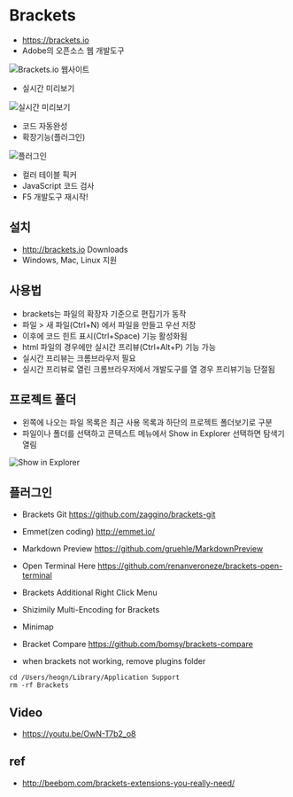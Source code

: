 # Brackets
* https://brackets.io
* Adobe의 오픈소스 웹 개발도구

<img src="/images/brackets/brackets01.webp" alt="Brackets.io 웹사이트">

* 실시간 미리보기

<img src="/images/brackets/brackets11.webp" alt="실시간 미리보기">

* 코드 자동완성
* 확장기능(플러그인)

<img src="/images/brackets/brackets12.webp" alt="플러그인">

* 컬러 테이블 픽커
* JavaScript 코드 검사
* F5 개발도구 재시작!

## 설치
* http://brackets.io Downloads
* Windows, Mac, Linux 지원


## 사용법
* brackets는 파일의 확장자 기준으로 편집기가 동작
* 파일 > 새 파일(Ctrl+N) 에서 파일을 만들고 우선 저장
* 이후에 코드 힌트 표시(Ctrl+Space) 기능 활성화됨
* html 파일의 경우에만 실시간 프리뷰(Ctrl+Alt+P) 기능 가능
* 실시간 프리뷰는 크롬브라우저 필요
* 실시간 프리뷰로 열린 크롬브라우저에서 개발도구를 열 경우 프리뷰기능 단절됨


## 프로젝트 폴더

* 왼쪽에 나오는 파일 목록은 최근 사용 목록과 하단의 프로젝트 폴더보기로 구분
* 파일이나 폴더를 선택하고 콘텍스트 메뉴에서 Show in Explorer 선택하면 탐색기 열림

<img src="/images/brackets/brackets13.webp" alt="Show in Explorer">

## 플러그인

* Brackets Git https://github.com/zaggino/brackets-git
* Emmet(zen coding) http://emmet.io/
* Markdown Preview  https://github.com/gruehle/MarkdownPreview
* Open Terminal Here https://github.com/renanveroneze/brackets-open-terminal
* Brackets Additional Right Click Menu
* Shizimily Multi-Encoding for Brackets
* Minimap
* Bracket Compare https://github.com/bomsy/brackets-compare

* when brackets not working, remove plugins folder

```
cd /Users/heogn/Library/Application Support
rm -rf Brackets
```

## Video
* https://youtu.be/OwN-T7b2_o8

## ref
* http://beebom.com/brackets-extensions-you-really-need/

